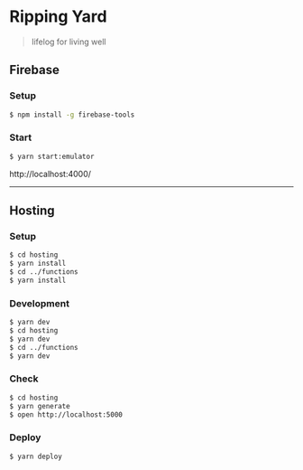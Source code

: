 # Ripping Yard

> lifelog for living well

## Firebase

### Setup

```sh
$ npm install -g firebase-tools
```

### Start

```sh
$ yarn start:emulator
```

http://localhost:4000/

---

## Hosting

### Setup

```sh
$ cd hosting
$ yarn install
$ cd ../functions
$ yarn install
```

### Development

```sh
$ yarn dev
$ cd hosting
$ yarn dev
$ cd ../functions
$ yarn dev
```

### Check

```sh
$ cd hosting
$ yarn generate
$ open http://localhost:5000
```

### Deploy

```sh
$ yarn deploy
```
